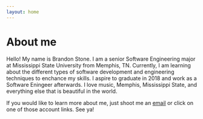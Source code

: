 ```yaml
---
layout: home
---
```

# About me

Hello! My name is Brandon Stone. I am a senior Software Engineering major at Mississippi State University from Memphis, TN. Currently, I am learning about the different types of software development and engineering techniques to enchance my skills. I aspire to graduate in 2018 and work as a Software Eningeer afterwards. I love music, Memphis, Mississippi State, and everything else that is beautiful in the world.

If you would like to learn more about me, just shoot me an [email](mailto:bs1443@msstate.com) or click on one of those account links. See ya!
